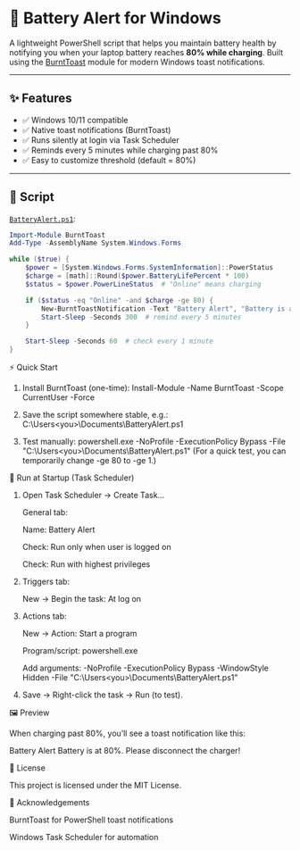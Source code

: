 # 🔋 Battery Alert for Windows

A lightweight PowerShell script that helps you maintain battery health by notifying you when your laptop battery reaches **80% while charging**. Built using the [BurntToast](https://github.com/Windos/BurntToast) module for modern Windows toast notifications.

---

## ✨ Features
- ✅ Windows 10/11 compatible  
- ✅ Native toast notifications (BurntToast)  
- ✅ Runs silently at login via Task Scheduler  
- ✅ Reminds every 5 minutes while charging past 80%  
- ✅ Easy to customize threshold (default = 80%)  

---

## 📜 Script

[`BatteryAlert.ps1`](./BatteryAlert.ps1):

```powershell
Import-Module BurntToast
Add-Type -AssemblyName System.Windows.Forms

while ($true) {
    $power = [System.Windows.Forms.SystemInformation]::PowerStatus
    $charge = [math]::Round($power.BatteryLifePercent * 100)
    $status = $power.PowerLineStatus  # "Online" means charging

    if ($status -eq "Online" -and $charge -ge 80) {
        New-BurntToastNotification -Text "Battery Alert", "Battery is at $charge%. Please disconnect the charger!"
        Start-Sleep -Seconds 300  # remind every 5 minutes
    }

    Start-Sleep -Seconds 60  # check every 1 minute
}
```
⚡ Quick Start

1. Install BurntToast (one-time):
Install-Module -Name BurntToast -Scope CurrentUser -Force

2. Save the script somewhere stable, e.g.:
   C:\Users\<you>\Documents\BatteryAlert.ps1

3. Test manually:
   powershell.exe -NoProfile -ExecutionPolicy Bypass -File "C:\Users\<you>\Documents\BatteryAlert.ps1"
    (For a quick test, you can temporarily change -ge 80 to -ge 1.)

🚀 Run at Startup (Task Scheduler)

1. Open Task Scheduler → Create Task…

    General tab:

    Name: Battery Alert

    Check: Run only when user is logged on

    Check: Run with highest privileges

2. Triggers tab:

    New → Begin the task: At log on

3. Actions tab:

    New → Action: Start a program

    Program/script: powershell.exe

    Add arguments:
   -NoProfile -ExecutionPolicy Bypass -WindowStyle Hidden -File "C:\Users\<you>\Documents\BatteryAlert.ps1"

5. Save → Right-click the task → Run (to test).

🖼️ Preview


When charging past 80%, you’ll see a toast notification like this:

Battery Alert
Battery is at 80%. Please disconnect the charger!

📄 License

This project is licensed under the MIT License.

🙌 Acknowledgements

BurntToast
 for PowerShell toast notifications

Windows Task Scheduler for automation
